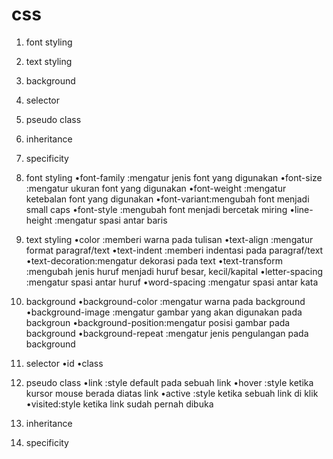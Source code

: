 # css
1. font styling
2. text styling
4. background
5. selector
6. pseudo class
7. inheritance
8. specificity

1. font styling
•font-family :mengatur jenis font yang digunakan 
•font-size   :mengatur ukuran font yang digunakan
•font-weight :mengatur ketebalan font yang digunakan
•font-variant:mengubah font menjadi small caps
•font-style  :mengubah font menjadi bercetak miring
•line-height :mengatur spasi antar baris

2. text styling
•color          :memberi warna pada tulisan
•text-align     :mengatur format paragraf/text
•text-indent    :memberi indentasi pada paragraf/text
•text-decoration:mengatur dekorasi pada text
•text-transform :mengubah jenis huruf menjadi huruf besar, kecil/kapital
•letter-spacing :mengatur spasi antar huruf
•word-spacing   :mengatur spasi antar kata

3. background
•background-color   :mengatur warna pada background
•background-image   :mengatur gambar yang akan digunakan pada backgroun
•background-position:mengatur posisi gambar pada background
•background-repeat  :mengatur jenis pengulangan pada background

5. selector
•id
•class
6. pseudo class
•link   :style default pada sebuah link
•hover  :style ketika kursor mouse berada diatas link
•active :style ketika sebuah link di klik
•visited:style ketika link sudah pernah dibuka
9. inheritance
10. specificity
